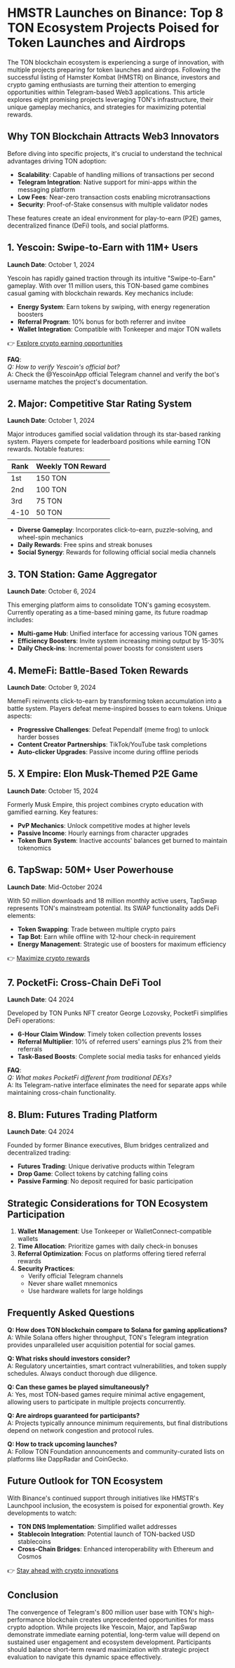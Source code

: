 # HMSTR Launches on Binance: Top 8 TON Ecosystem Projects Poised for Token Launches and Airdrops

The TON blockchain ecosystem is experiencing a surge of innovation, with multiple projects preparing for token launches and airdrops. Following the successful listing of Hamster Kombat (HMSTR) on Binance, investors and crypto gaming enthusiasts are turning their attention to emerging opportunities within Telegram-based Web3 applications. This article explores eight promising projects leveraging TON's infrastructure, their unique gameplay mechanics, and strategies for maximizing potential rewards.

## Why TON Blockchain Attracts Web3 Innovators

Before diving into specific projects, it's crucial to understand the technical advantages driving TON adoption:

- **Scalability**: Capable of handling millions of transactions per second
- **Telegram Integration**: Native support for mini-apps within the messaging platform
- **Low Fees**: Near-zero transaction costs enabling microtransactions
- **Security**: Proof-of-Stake consensus with multiple validator nodes

These features create an ideal environment for play-to-earn (P2E) games, decentralized finance (DeFi) tools, and social platforms.

## 1. Yescoin: Swipe-to-Earn with 11M+ Users  
**Launch Date**: October 1, 2024  

Yescoin has rapidly gained traction through its intuitive "Swipe-to-Earn" gameplay. With over 11 million users, this TON-based game combines casual gaming with blockchain rewards. Key mechanics include:

- **Energy System**: Earn tokens by swiping, with energy regeneration boosters
- **Referral Program**: 10% bonus for both referrer and invitee
- **Wallet Integration**: Compatible with Tonkeeper and major TON wallets

👉 [Explore crypto earning opportunities](https://bit.ly/okx-bonus)

**FAQ**:  
*Q: How to verify Yescoin's official bot?*  
A: Check the @YescoinApp official Telegram channel and verify the bot's username matches the project's documentation.

## 2. Major: Competitive Star Rating System  
**Launch Date**: October 1, 2024  

Major introduces gamified social validation through its star-based ranking system. Players compete for leaderboard positions while earning TON rewards. Notable features:

| Rank | Weekly TON Reward |
|------|-------------------|
| 1st  | 150 TON           |
| 2nd  | 100 TON           |
| 3rd  | 75 TON            |
| 4-10 | 50 TON            |

- **Diverse Gameplay**: Incorporates click-to-earn, puzzle-solving, and wheel-spin mechanics
- **Daily Rewards**: Free spins and streak bonuses
- **Social Synergy**: Rewards for following official social media channels

## 3. TON Station: Game Aggregator  
**Launch Date**: October 6, 2024  

This emerging platform aims to consolidate TON's gaming ecosystem. Currently operating as a time-based mining game, its future roadmap includes:

- **Multi-game Hub**: Unified interface for accessing various TON games
- **Efficiency Boosters**: Invite system increasing mining output by 15-30%
- **Daily Check-ins**: Incremental power boosts for consistent users

## 4. MemeFi: Battle-Based Token Rewards  
**Launch Date**: October 9, 2024  

MemeFi reinvents click-to-earn by transforming token accumulation into a battle system. Players defeat meme-inspired bosses to earn tokens. Unique aspects:

- **Progressive Challenges**: Defeat Pependalf (meme frog) to unlock harder bosses
- **Content Creator Partnerships**: TikTok/YouTube task completions
- **Auto-clicker Upgrades**: Passive income during offline periods

## 5. X Empire: Elon Musk-Themed P2E Game  
**Launch Date**: October 15, 2024  

Formerly Musk Empire, this project combines crypto education with gamified earning. Key features:

- **PvP Mechanics**: Unlock competitive modes at higher levels
- **Passive Income**: Hourly earnings from character upgrades
- **Token Burn System**: Inactive accounts' balances get burned to maintain tokenomics

## 6. TapSwap: 50M+ User Powerhouse  
**Launch Date**: Mid-October 2024  

With 50 million downloads and 18 million monthly active users, TapSwap represents TON's mainstream potential. Its SWAP functionality adds DeFi elements:

- **Token Swapping**: Trade between multiple crypto pairs
- **Tap Bot**: Earn while offline with 12-hour check-in requirement
- **Energy Management**: Strategic use of boosters for maximum efficiency

👉 [Maximize crypto rewards](https://bit.ly/okx-bonus)

## 7. PocketFi: Cross-Chain DeFi Tool  
**Launch Date**: Q4 2024  

Developed by TON Punks NFT creator George Lozovsky, PocketFi simplifies DeFi operations:

- **6-Hour Claim Window**: Timely token collection prevents losses
- **Referral Multiplier**: 10% of referred users' earnings plus 2% from their referrals
- **Task-Based Boosts**: Complete social media tasks for enhanced yields

**FAQ**:  
*Q: What makes PocketFi different from traditional DEXs?*  
A: Its Telegram-native interface eliminates the need for separate apps while maintaining cross-chain functionality.

## 8. Blum: Futures Trading Platform  
**Launch Date**: Q4 2024  

Founded by former Binance executives, Blum bridges centralized and decentralized trading:

- **Futures Trading**: Unique derivative products within Telegram
- **Drop Game**: Collect tokens by catching falling coins
- **Passive Farming**: No deposit required for basic participation

## Strategic Considerations for TON Ecosystem Participation

1. **Wallet Management**: Use Tonkeeper or WalletConnect-compatible wallets
2. **Time Allocation**: Prioritize games with daily check-in bonuses
3. **Referral Optimization**: Focus on platforms offering tiered referral rewards
4. **Security Practices**: 
   - Verify official Telegram channels
   - Never share wallet mnemonics
   - Use hardware wallets for large holdings

## Frequently Asked Questions

**Q: How does TON blockchain compare to Solana for gaming applications?**  
A: While Solana offers higher throughput, TON's Telegram integration provides unparalleled user acquisition potential for social games.

**Q: What risks should investors consider?**  
A: Regulatory uncertainties, smart contract vulnerabilities, and token supply schedules. Always conduct thorough due diligence.

**Q: Can these games be played simultaneously?**  
A: Yes, most TON-based games require minimal active engagement, allowing users to participate in multiple projects concurrently.

**Q: Are airdrops guaranteed for participants?**  
A: Projects typically announce minimum requirements, but final distributions depend on network congestion and protocol rules.

**Q: How to track upcoming launches?**  
A: Follow TON Foundation announcements and community-curated lists on platforms like DappRadar and CoinGecko.

## Future Outlook for TON Ecosystem

With Binance's continued support through initiatives like HMSTR's Launchpool inclusion, the ecosystem is poised for exponential growth. Key developments to watch:

- **TON DNS Implementation**: Simplified wallet addresses
- **Stablecoin Integration**: Potential launch of TON-backed USD stablecoins
- **Cross-Chain Bridges**: Enhanced interoperability with Ethereum and Cosmos

👉 [Stay ahead with crypto innovations](https://bit.ly/okx-bonus)

## Conclusion

The convergence of Telegram's 800 million user base with TON's high-performance blockchain creates unprecedented opportunities for mass crypto adoption. While projects like Yescoin, Major, and TapSwap demonstrate immediate earning potential, long-term value will depend on sustained user engagement and ecosystem development. Participants should balance short-term reward maximization with strategic project evaluation to navigate this dynamic space effectively.